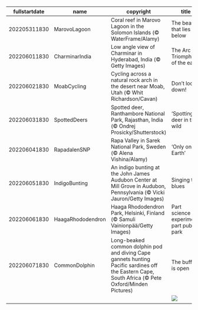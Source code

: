 |fullstartdate|name|copyright|title|image|
|--|--|--|--|--|
202205311830|MarovoLagoon|Coral reef in Marovo Lagoon in the Solomon Islands (© WaterFrame/Alamy)|The beauty that lies below|![](/en-IN/2022/06/202205311830MarovoLagoon.jpg)|
202206011830|CharminarIndia|Low angle view of Charminar in Hyderabad, India (© Getty Images)|The Arc de Triomphe of the east|![](/en-IN/2022/06/202206011830CharminarIndia.jpg)|
202206021830|MoabCycling|Cycling across a natural rock arch in the desert near Moab, Utah (© Whit Richardson/Cavan)|Don’t look down!|![](/en-IN/2022/06/202206021830MoabCycling.jpg)|
202206031830|SpottedDeers|Spotted deer, Ranthambore National Park, Rajasthan, India (© Ondrej Prosicky/Shutterstock)|‘Spotting’ deer in the wild|![](/en-IN/2022/06/202206031830SpottedDeers.jpg)|
202206041830|RapadalenSNP|Rapa Valley in Sarek National Park, Sweden (© Alena Vishina/Alamy)|‘Only one Earth’|![](/en-IN/2022/06/202206041830RapadalenSNP.jpg)|
202206051830|IndigoBunting|An indigo bunting at the John James Audubon Center at Mill Grove in Audubon, Pennsylvania (© Vicki Jauron/Getty Images)|Singing the blues|![](/en-IN/2022/06/202206051830IndigoBunting.jpg)|
202206061830|HaagaRhododendron|Haaga Rhododendron Park, Helsinki, Finland (© Samuli Vainionpää/Getty Images)|Part science experiment, part public park|![](/en-IN/2022/06/202206061830HaagaRhododendron.jpg)|
202206071830|CommonDolphin|Long-beaked common dolphin pod and diving Cape gannets hunting Pacific sardines off the Eastern Cape, South Africa (© Pete Oxford/Minden Pictures)|The buffet is open|![](/en-IN/2022/06/202206071830CommonDolphin.jpg)|
||||![](/en-IN/2022/06/.jpg)|
